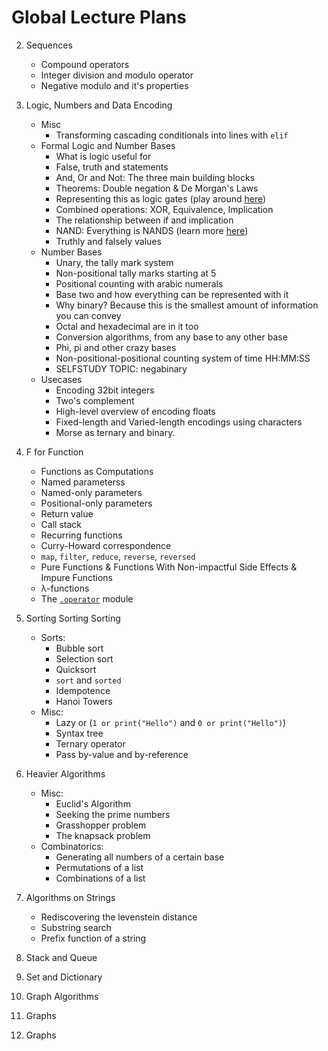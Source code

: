 # Global Lecture Plans
2. Sequences
    * Compound operators
    * Integer division and modulo operator
    * Negative modulo and it's properties

3. Logic, Numbers and Data Encoding
    * Misc
        * Transforming cascading conditionals into lines with `elif`
    * Formal Logic and Number Bases
        * What is logic useful for 
        * False, truth and statements
        * And, Or and Not: The three main building blocks
        * Theorems: Double negation & De Morgan's Laws
        * Representing this as logic gates (play around [here](https://logic.ly/demo/))
        * Combined operations: XOR, Equivalence, Implication
        * The relationship between if and implication
        * NAND: Everything is NANDS (learn more [here](https://en.wikipedia.org/wiki/NAND_logic))
        * Truthly and falsely values
    * Number Bases
        * Unary, the tally mark system
        * Non-positional tally marks starting at 5
        * Positional counting with arabic numerals
        * Base two and how everything can be represented with it
        * Why binary? Because this is the smallest amount of information you can convey
        * Octal and hexadecimal are in it too
        * Conversion algorithms, from any base to any other base
        * Phi, pi and other crazy bases
        * Non-positional-positional counting system of time HH:MM:SS
        * SELFSTUDY TOPIC: negabinary
    * Usecases
        * Encoding 32bit integers
        * Two's complement
        * High-level overview of encoding floats
        * Fixed-length and Varied-length encodings using characters
        * Morse as ternary and binary.

4. F for Function
    * Functions as Computations
    * Named parameterss
    * Named-only parameters
    * Positional-only parameters
    * Return value 
    * Call stack
    * Recurring functions
    * Curry-Howard correspondence
    * `map`, `filter`, `reduce`, `reverse`, `reversed`
    * Pure Functions & Functions With Non-impactful Side Effects & Impure Functions
    * λ-functions
    * The [`.operator`](https://docs.python.org/3/library/operator.html) module

5. Sorting Sorting Sorting
    * Sorts:
        * Bubble sort
        * Selection sort
        * Quicksort
        * `sort` and `sorted`
        * Idempotence
        * Hanoi Towers
    * Misc:
        * Lazy or (`1 or print("Hello")` and `0 or print("Hello")`)
        * Syntax tree
        * Ternary operator
        * Pass by-value and by-reference


5. Heavier Algorithms
    * Misc:
        * Euclid's Algorithm
        * Seeking the prime numbers
        * Grasshopper problem <!--https://www.youtube.com/watch?v=aN15vtKjdP4&list=PLRDzFCPr95fK7tr47883DFUbm4GeOjjc0&index=16&ab_channel=%D0%A2%D0%B8%D0%BC%D0%BE%D1%84%D0%B5%D0%B9%D0%A5%D0%B8%D1%80%D1%8C%D1%8F%D0%BD%D0%BE%D0%B2-->
        * The knapsack problem
    * Combinatorics:
        * Generating all numbers of a certain base
        * Permutations of a list
        * Combinations of a list

6. Algorithms on Strings
    * Rediscovering the levenstein distance <!--[Here](https://www.youtube.com/watch?v=rEPggzaPoUw&list=PLRDzFCPr95fK7tr47883DFUbm4GeOjjc0&index=12&ab_channel=%D0%A2%D0%B8%D0%BC%D0%BE%D1%84%D0%B5%D0%B9%D0%A5%D0%B8%D1%80%D1%8C%D1%8F%D0%BD%D0%BE%D0%B2)-->
    * Substring search
    * Prefix function of a string

7. Stack and Queue 
<!--[Here](https://www.youtube.com/watch?v=L4IU1bPKvHM&list=PLRDzFCPr95fK7tr47883DFUbm4GeOjjc0&index=13) ->

8. Heap <!--[Here](https://www.youtube.com/watch?v=I9YB4qrYGDc&list=PLRDzFCPr95fK7tr47883DFUbm4GeOjjc0&index=14&ab_channel=%D0%A2%D0%B8%D0%BC%D0%BE%D1%84%D0%B5%D0%B9%D0%A5%D0%B8%D1%80%D1%8C%D1%8F%D0%BD%D0%BE%D0%B2)-->

9. Set and Dictionary <!--https://www.youtube.com/watch?v=oTVsrJrnTC4&list=PLRDzFCPr95fK7tr47883DFUbm4GeOjjc0&index=20&ab_channel=%D0%A2%D0%B8%D0%BC%D0%BE%D1%84%D0%B5%D0%B9%D0%A5%D0%B8%D1%80%D1%8C%D1%8F%D0%BD%D0%BE%D0%B2-->

10. Graph Algorithms <!--https://www.youtube.com/watch?v=V8bu4tn4i-4&list=PLRDzFCPr95fK7tr47883DFUbm4GeOjjc0&index=21&ab_channel=%D0%A2%D0%B8%D0%BC%D0%BE%D1%84%D0%B5%D0%B9%D0%A5%D0%B8%D1%80%D1%8C%D1%8F%D0%BD%D0%BE%D0%B2, https://www.youtube.com/watch?v=rg7DX6U0v9k&list=PLRDzFCPr95fK7tr47883DFUbm4GeOjjc0&index=22&ab_channel=%D0%A2%D0%B8%D0%BC%D0%BE%D1%84%D0%B5%D0%B9%D0%A5%D0%B8%D1%80%D1%8C%D1%8F%D0%BD%D0%BE%D0%B2, https://www.youtube.com/watch?v=sBJ7ana1fgI&list=PLRDzFCPr95fK7tr47883DFUbm4GeOjjc0&index=23&ab_channel=%D0%A2%D0%B8%D0%BC%D0%BE%D1%84%D0%B5%D0%B9%D0%A5%D0%B8%D1%80%D1%8C%D1%8F%D0%BD%D0%BE%D0%B2-->

11. Graphs <!--https://www.youtube.com/watch?v=2N6YbTc-USw&list=PLRDzFCPr95fK7tr47883DFUbm4GeOjjc0&index=25&ab_channel=%D0%A2%D0%B8%D0%BC%D0%BE%D1%84%D0%B5%D0%B9%D0%A5%D0%B8%D1%80%D1%8C%D1%8F%D0%BD%D0%BE%D0%B2-->

12. Graphs <!--https://www.youtube.com/watch?v=JUibM6KSeIw&list=PLRDzFCPr95fK7tr47883DFUbm4GeOjjc0&index=26&ab_channel=%D0%A2%D0%B8%D0%BC%D0%BE%D1%84%D0%B5%D0%B9%D0%A5%D0%B8%D1%80%D1%8C%D1%8F%D0%BD%D0%BE%D0%B2--> <!--https://www.youtube.com/watch?v=53CFRYCSGSU&list=PLRDzFCPr95fK7tr47883DFUbm4GeOjjc0&index=27&ab_channel=%D0%A2%D0%B8%D0%BC%D0%BE%D1%84%D0%B5%D0%B9%D0%A5%D0%B8%D1%80%D1%8C%D1%8F%D0%BD%D0%BE%D0%B2-->
